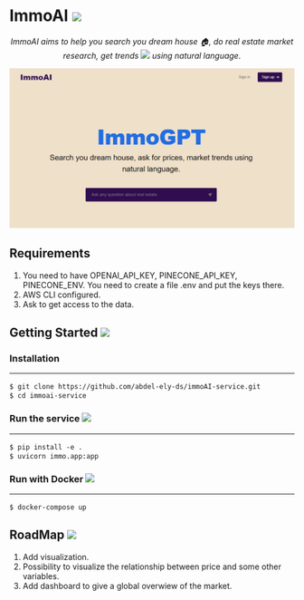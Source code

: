 # ImmoAI <img src="https://github.com/abdel-ely-ds/immoAI-service/assets/76486913/5da8796b-07d6-4db2-9121-6c451e739a9e" width="35">
<p align="center">
  <i align="center">ImmoAI aims to help you search you dream house 🏠, do real estate market research, get trends <img src="https://github.com/abdel-ely-ds/immoAI-service/assets/76486913/a8dda30f-1cf2-4673-a339-5099f63ac3e6" width="20">
 using natural language.</i>
</p> 

![Image Alt Text](assets/immo.PNG)


## Requirements 
1) You need to have OPENAI_API_KEY, PINECONE_API_KEY, PINECONE_ENV. You need to create a file .env and put the keys there.
2) AWS CLI configured.
3) Ask to get access to the data.
   
## Getting Started <img src="https://github.com/abdel-ely-ds/immoAI-service/assets/76486913/34c25f95-f2e6-4311-8807-50b7f356bfa0" width="35">

### Installation
------------

    $ git clone https://github.com/abdel-ely-ds/immoAI-service.git
    $ cd immoai-service
    
### Run the service  <img src="https://github.com/abdel-ely-ds/immoAI-service/assets/76486913/a8f44441-1b19-4398-ac6f-ea8707366f01" width="25">
------------
    $ pip install -e .
    $ uvicorn immo.app:app

### Run with Docker <img src="https://github.com/abdel-ely-ds/immoAI-service/assets/76486913/5b321dcb-0c6a-4185-ac47-b1259603545e" width="25">
------------
    $ docker-compose up
    
## RoadMap <img src="https://github.com/abdel-ely-ds/immoAI-service/assets/76486913/9564ea11-cfc2-488e-9679-0a0ef0865a42" width="35">

1) Add visualization.
2) Possibility to visualize the relationship between price and some other variables.
3) Add dashboard to give a global overwiew of the market.
